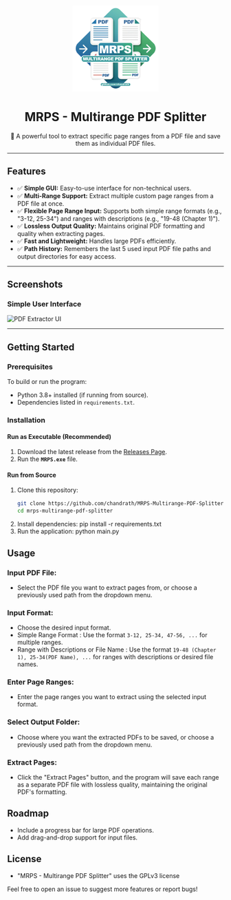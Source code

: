 <!-- Cover Icon -->
<p align="center">
  <img src="Cover Icon.png" alt="MRPS - Multirange PDF Splitter Icon" width="200" height="200">
</p>

<h1 align="center">MRPS - Multirange PDF Splitter</h1>

<p align="center">
  🚀 A powerful tool to extract specific page ranges from a PDF file and save them as individual PDF files.
</p>

---

## Features

- ✅ **Simple GUI:** Easy-to-use interface for non-technical users.
- ✅ **Multi-Range Support:** Extract multiple custom page ranges from a PDF file at once.
- ✅ **Flexible Page Range Input:** Supports both simple range formats (e.g., "3-12, 25-34") and ranges with descriptions (e.g., "19-48 (Chapter 1)").
- ✅ **Lossless Output Quality:** Maintains original PDF formatting and quality when extracting pages.
- ✅ **Fast and Lightweight:** Handles large PDFs efficiently.
- ✅ **Path History:** Remembers the last 5 used input PDF file paths and output directories for easy access.

---

## Screenshots

### Simple User Interface

![PDF Extractor UI](https://i.imgur.com/BNBfmIw.png)

---

## Getting Started

### Prerequisites

To build or run the program:

- Python 3.8+ installed (if running from source).
- Dependencies listed in `requirements.txt`.

### Installation

#### **Run as Executable (Recommended)**

1. Download the latest release from the [Releases Page](https://github.com/chandrath/MRPS-Multirange-PDF-Splitter/releases).
2. Run the **`MRPS.exe`** file.

#### **Run from Source**

1. Clone this repository:
   ```bash
   git clone https://github.com/chandrath/MRPS-Multirange-PDF-Splitter.git
   cd mrps-multirange-pdf-splitter
   ```
2. Install dependencies:
   pip install -r requirements.txt
3. Run the application:
   python main.py

## Usage

### Input PDF File:

- Select the PDF file you want to extract pages from, or choose a previously used path from the dropdown menu.

### Input Format:
-  Choose the desired input format.
  - Simple Range Format : Use the format `3-12, 25-34, 47-56, ...` for multiple ranges.
  - Range with Descriptions or File Name :  Use the format `19-48 (Chapter 1), 25-34(PDF Name), ...` for ranges with descriptions or desired file names.

### Enter Page Ranges:

- Enter the page ranges you want to extract using the selected input format.

### Select Output Folder:

- Choose where you want the extracted PDFs to be saved, or choose a previously used path from the dropdown menu.

### Extract Pages:

- Click the "Extract Pages" button, and the program will save each range as a separate PDF file with lossless quality, maintaining the original PDF's formatting.

## Roadmap

- Include a progress bar for large PDF operations.
- Add drag-and-drop support for input files.

## License

- "MRPS - Multirange PDF Splitter" uses the GPLv3 license

Feel free to open an issue to suggest more features or report bugs!
